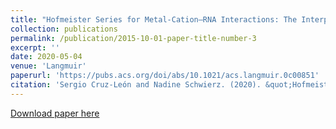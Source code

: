 ```yaml
---
title: "Hofmeister Series for Metal-Cation–RNA Interactions: The Interplay of Binding Affinity and Exchange Kinetics"
collection: publications
permalink: /publication/2015-10-01-paper-title-number-3
excerpt: ''
date: 2020-05-04
venue: 'Langmuir'
paperurl: 'https://pubs.acs.org/doi/abs/10.1021/acs.langmuir.0c00851'
citation: 'Sergio Cruz-León and Nadine Schwierz. (2020). &quot;Hofmeister Series for Metal-Cation–RNA Interactions: The Interplay of Binding Affinity and Exchange Kinetics.&quot; <i>Langmuir 1</i>. 36, 21, 5979–5989.'
---
```


[Download paper here](https://pubs.acs.org/doi/abs/10.1021/acs.langmuir.0c00851)

